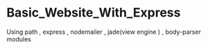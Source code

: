 # Basic_Website_With_Express
Using path , express , nodemailer , jade(view engine ) , body-parser modules 
